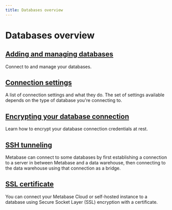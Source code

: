 ```yaml
---
title: Databases overview
---
```


# Databases overview

## [Adding and managing databases](./connecting.md)

Connect to and manage your databases.

## [Connection settings](./settings.md)

A list of connection settings and what they do. The set of settings available depends on the type of database you're connecting to.

## [Encrypting your database connection](./encrypting-details-at-rest.md)

Learn how to encrypt your database connection credentials at rest.

## [SSH tunneling](./ssh-tunnel.md)

Metabase can connect to some databases by first establishing a connection to a server in between Metabase and a data warehouse, then connecting to the data warehouse using that connection as a bridge.

## [SSL certificate](./ssl-certificates.md)

You can connect your Metabase Cloud or self-hosted instance to a database using Secure Socket Layer (SSL) encryption with a certificate.
